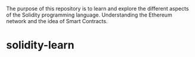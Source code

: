 The purpose of this repository is to learn and explore the different aspects of the Solidity programming language. Understanding the Ethereum network and the idea of Smart Contracts.

# solidity-learn

